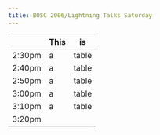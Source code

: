 ```yaml
---
title: BOSC 2006/Lightning Talks Saturday
---
```


|        | This | is    |
|--------|------|-------|
| 2:30pm | a    | table |
| 2:40pm | a    | table |
| 2:50pm | a    | table |
| 3:00pm | a    | table |
| 3:10pm | a    | table |
| 3:20pm |      |       |


